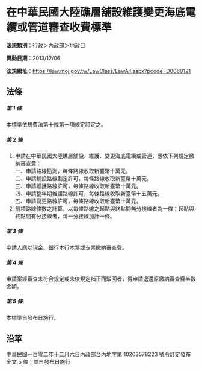 # 在中華民國大陸礁層舖設維護變更海底電纜或管道審查收費標準

**法規類別**：行政＞內政部＞地政目

**異動日期**：2013/12/06  

**法規網址**：https://law.moj.gov.tw/LawClass/LawAll.aspx?pcode=D0060121





## 法條
##### 第 1 條
本標準依規費法第十條第一項規定訂定之。

##### 第 2 條
1. 申請在中華民國大陸礁層舖設、維護、變更海底電纜或管道，應依下列規定繳納審查費：  
一、申請路線勘測，每條路線收取新臺幣十萬元。  
二、申請舖設路線劃定許可，每條路線收取新臺幣十萬元。  
三、申請維護路線許可，每條路線收取新臺幣十萬元。  
四、申請整年期維護路線許可，每條路線收取新臺幣十五萬元。  
五、申請變更路線許可，每條路線收取新臺幣十萬元。
1. 前項路線條數之計算，以每條路線之起點與終點間無分接線者為一條；起點與終點間有分接線者，每一分接線加計一條。

##### 第 3 條
申請人應以現金、銀行本行本票或支票繳納審查費。

##### 第 4 條
申請案經審查未符合規定或未依規定補正而駁回者，得申請退還原繳納審查費半數金額。

##### 第 5 條
本標準自發布日施行。

## 沿革
中華民國一百零二年十二月六日內政部台內地字第 10203578223  號令訂定發布全文 5  條；並自發布日施行
